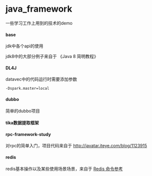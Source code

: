 # java_framework
一些学习工作上用到的技术的demo

#### base
jdk中各个api的使用

jdk8中的大部分例子来自于 《Java 8 简明教程》

#### DL4J
datavec中的代码运行时需要添加参数
    
    -Dspark.master=local 

#### dubbo
简单的dubbo项目

#### tika数据提取框架

#### rpc-framework-study
对rpc的简单入门，项目代码来自于 http://javatar.iteye.com/blog/1123915

#### redis
redis基本操作以及某些使用场景场景，来自于 [Redis 命令参考](http://redisdoc.com/index.html)
